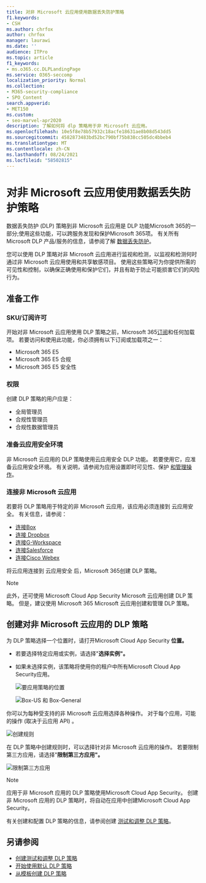 ```yaml
---
title: 对非 Microsoft 云应用使用数据丢失防护策略
f1.keywords:
- CSH
ms.author: chrfox
author: chrfox
manager: laurawi
ms.date: ''
audience: ITPro
ms.topic: article
f1_keywords:
- ms.o365.cc.DLPLandingPage
ms.service: O365-seccomp
localization_priority: Normal
ms.collection:
- M365-security-compliance
- SPO_Content
search.appverid:
- MET150
ms.custom:
- seo-marvel-apr2020
description: 了解如何将 dlp 策略用于非 Microsoft 云应用。
ms.openlocfilehash: 10e5f8e78b57932c18acfe18631ae8b08d543dd5
ms.sourcegitcommit: 4582873483bd52bc790bf75b838cc505dc4bbeb4
ms.translationtype: MT
ms.contentlocale: zh-CN
ms.lasthandoff: 08/24/2021
ms.locfileid: "58502815"
---
```

# <a name="use-data-loss-prevention-policies-for-non-microsoft-cloud-apps"></a>对非 Microsoft 云应用使用数据丢失防护策略

数据丢失防护 (DLP) 策略到非 Microsoft 云应用是 DLP 功能Microsoft 365的一部分;使用这些功能，可以跨服务发现和保护Microsoft 365项。 有关所有 Microsoft DLP 产品/服务的信息，请参阅了解 [数据丢失防护](dlp-learn-about-dlp.md)。

您可以使用 DLP 策略对非 Microsoft 云应用进行监视和检测，以监视和检测何时通过非 Microsoft 云应用使用和共享敏感项目。 使用这些策略可为你提供所需的可见性和控制，以确保正确使用和保护它们，并且有助于防止可能损害它们的风险行为。

## <a name="before-you-begin"></a>准备工作

### <a name="skusubscriptions-licensing"></a>SKU/订阅许可

开始对非 Microsoft 云应用使用 DLP 策略之前，Microsoft 365[订阅](https://www.microsoft.com/microsoft-365/compare-microsoft-365-enterprise-plans?rtc=1)和任何加载项。 若要访问和使用此功能，你必须拥有以下订阅或加载项之一：

- Microsoft 365 E5
- Microsoft 365 E5 合规
- Microsoft 365 E5 安全性

### <a name="permissions"></a>权限
创建 DLP 策略的用户应是：
- 全局管理员
- 合规性管理员
- 合规性数据管理员

### <a name="prepare-your-cloud-app-security-environment"></a>准备云应用安全环境

非 Microsoft 云应用的 DLP 策略使用云应用安全 DLP 功能。 若要使用它，应准备云应用安全环境。 有关说明，请参阅为应用设置即时可见性、保护 [和管理操作](/cloud-app-security/getting-started-with-cloud-app-security#step-1-set-instant-visibility-protection-and-governance-actions-for-your-apps)。

### <a name="connect-a-non-microsoft-cloud-app"></a>连接非 Microsoft 云应用

若要将 DLP 策略用于特定的非 Microsoft 云应用，该应用必须连接到 云应用安全。 有关信息，请参阅：

- [连接Box](/cloud-app-security/connect-box-to-microsoft-cloud-app-security)
- [连接 Dropbox](/cloud-app-security/connect-dropbox-to-microsoft-cloud-app-security)
- [连接G-Workspace](/cloud-app-security/connect-google-apps-to-microsoft-cloud-app-security)
- [连接Salesforce](/cloud-app-security/connect-salesforce-to-microsoft-cloud-app-security)
- [连接Cisco Webex](/cloud-app-security/connect-webex-to-microsoft-cloud-app-security)

将云应用连接到 云应用安全 后，Microsoft 365创建 DLP 策略。

> [!NOTE]
> 此外，还可使用 Microsoft Cloud App Security Microsoft 云应用创建 DLP 策略。 但是，建议使用 Microsoft 365 Microsoft 云应用创建和管理 DLP 策略。

## <a name="create-a-dlp-policy-to-a-non-microsoft-cloud-app"></a>创建对非 Microsoft 云应用的 DLP 策略

为 DLP 策略选择一个位置时，请打开Microsoft Cloud App Security **位置。**

- 若要选择特定应用或实例，请选择"**选择实例"。**
- 如果未选择实例，该策略将使用你的租户中所有Microsoft Cloud App Security应用。

   ![要应用策略的位置](../media/1-dlp-non-microsoft-cloud-app-choose-instance.png)

   ![Box-US 和 Box-General](../media/2-dlp-non-microsoft-cloud-app-box.png)

你可以为每种受支持的非 Microsoft 云应用选择各种操作。 对于每个应用，可能的操作 (取决于云应用 API) 。

![创建规则](../media/3-dlp-non-microsoft-cloud-app-create-rule.png)

在 DLP 策略中创建规则时，可以选择针对非 Microsoft 云应用的操作。 若要限制第三方应用，请选择"**限制第三方应用"。**

![限制第三方应用](../media/4-dlp-non-microsoft-cloud-app-restrict-third-party-apps.png)

> [!NOTE]
> 应用于非 Microsoft 应用的 DLP 策略使用Microsoft Cloud App Security。 创建非 Microsoft 应用的 DLP 策略时，将自动在应用中创建Microsoft Cloud App Security。

有关创建和配置 DLP 策略的信息，请参阅创建 [测试和调整 DLP 策略](./create-test-tune-dlp-policy.md)。

## <a name="see-also"></a>另请参阅

- [创建测试和调整 DLP 策略](./create-test-tune-dlp-policy.md)
- [开始使用默认 DLP 策略](./get-started-with-the-default-dlp-policy.md)
- [从模板创建 DLP 策略](./create-a-dlp-policy-from-a-template.md)
